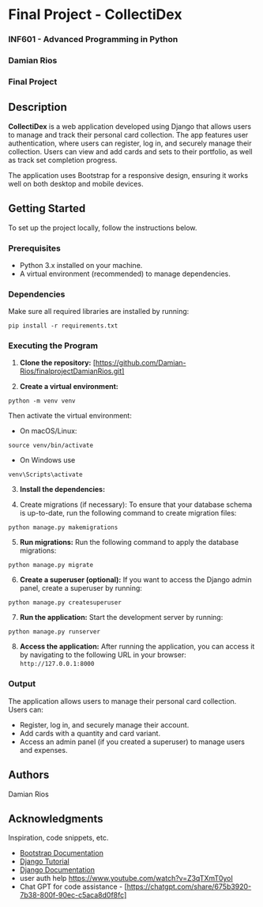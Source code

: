 # Final Project - CollectiDex
### INF601 - Advanced Programming in Python
### Damian Rios
### Final Project

## Description
**CollectiDex** is a web application developed using Django that allows users to manage and track their personal card collection. The app features user authentication, where users can register, log in, and securely manage their collection. Users can view and add cards and sets to their portfolio, as well as track set completion progress.

The application uses Bootstrap for a responsive design, ensuring it works well on both desktop and mobile devices.

## Getting Started
To set up the project locally, follow the instructions below.

### Prerequisites
- Python 3.x installed on your machine.
- A virtual environment (recommended) to manage dependencies.

### Dependencies
Make sure all required libraries are installed by running:
```
pip install -r requirements.txt
```

### Executing the Program
1. **Clone the repository:**
[https://github.com/Damian-Rios/finalprojectDamianRios.git]

2. **Create a virtual environment:**
```
python -m venv venv
```
Then activate the virtual environment:
- On macOS/Linux:
```
source venv/bin/activate
```
- On Windows use 
```
venv\Scripts\activate
```

3. **Install the dependencies:**

4. Create migrations (if necessary):
To ensure that your database schema is up-to-date, run the following command to create migration files:
```
python manage.py makemigrations
```

5. **Run migrations:**
Run the following command to apply the database migrations:
```
python manage.py migrate
```

6. **Create a superuser (optional):**
If you want to access the Django admin panel, create a superuser by running:
```
python manage.py createsuperuser
```

7. **Run the application:**
Start the development server by running:
```
python manage.py runserver
```

8. **Access the application:**
After running the application, you can access it by navigating to the following URL in your browser:
`http://127.0.0.1:8000`

   
### Output
The application allows users to manage their personal card collection. Users can:
- Register, log in, and securely manage their account.
- Add cards with a quantity and card variant.
- Access an admin panel (if you created a superuser) to manage users and expenses.


## Authors
Damian Rios


## Acknowledgments
Inspiration, code snippets, etc.
* [Bootstrap Documentation](https://getbootstrap.com/docs/5.3/getting-started/introduction/)
* [Django Tutorial](https://docs.djangoproject.com/en/4.2/intro/)
* [Django Documentation](https://docs.djangoproject.com/en/4.2/)
* user auth help https://www.youtube.com/watch?v=Z3qTXmT0yoI
* Chat GPT for code assistance - [https://chatgpt.com/share/675b3920-7b38-800f-90ec-c5aca8d0f8fc]
